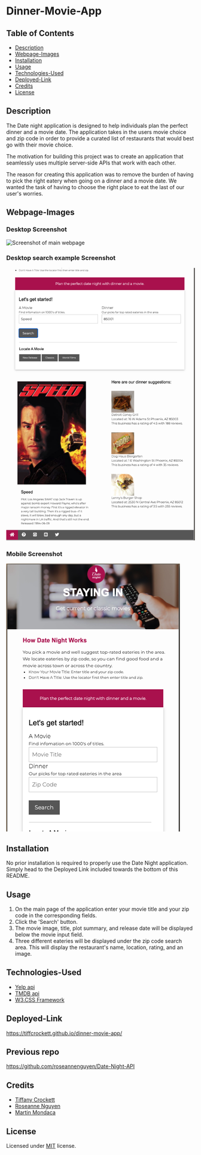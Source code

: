 # Dinner-Movie-App

## Table of Contents
* [Description](#description)
* [Webpage-Images](#webpage-images)
* [Installation](#installation)
* [Usage](#usage)
* [Technologies-Used](#technologies-used)
* [Deployed-Link](#deployed-link)
* [Credits](#credits)
* [License](#license)

## Description

The Date night application is designed to help individuals plan the perfect dinner and a movie date. The application takes in the users movie choice and zip code in order to provide a curated list of restaurants that would best go with their movie choice.

The motivation for building this project was to create an application that seamlessly uses multiple server-side APIs that work with each other.

The reason for creating this application was to remove the burden of having to pick the right eatery when going on a dinner and a movie date. We wanted the task of having to choose the right place to eat the last of our user's worries.

## Webpage-Images

### Desktop Screenshot
![Screenshot of main webpage](https://github.com/tiffcrockett/Dinner-Movie-App/blob/main/images/desktop-screenshot.png?)

### Desktop search example Screenshot
![Screenshot of main webpage result example](images/desktop-search-result-sample-screenshot.png)

### Mobile Screenshot
![Screenshot of mobile webpage](images/mobile-screenshot.png)

## Installation

No prior installation is required to properly use the Date Night application. Simply head to the Deployed Link included towards the bottom of this README.

## Usage

1. On the main page of the application enter your movie title and your zip code in the corresponding fields.
1. Click the 'Search' button.
1. The movie image, title, plot summary, and release date will be displayed below the movie input field.
1. Three different eateries will be displayed under the zip code search area. This will display the restaurant's name, location, rating, and an image.

## Technologies-Used

* [Yelp api](https://www.yelp.com/developers/documentation/v3)
* [TMDB api](https://www.themoviedb.org/documentation/api)
* [W3.CSS Framework](https://www.w3schools.com/w3css/default.asp)

## Deployed-Link

https://tiffcrockett.github.io/dinner-movie-app/

## Previous repo

https://github.com/roseannenguyen/Date-Night-API

## Credits

* [Tiffany Crockett](https://github.com/tiffcrockett)
* [Roseanne Nguyen](https://github.com/roseannenguyen)
* [Martin Mondaca](https://github.com/martinmondaca)


## License

Licensed under [MIT](https://choosealicense.com/licenses/mit/) license.
